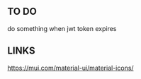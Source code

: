 ## TO DO 
do something when jwt token expires

## LINKS
https://mui.com/material-ui/material-icons/
